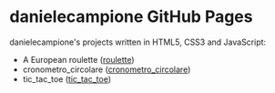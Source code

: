 # danielecampione GitHub Pages

danielecampione's projects written in HTML5, CSS3 and JavaScript:
* A European roulette ([roulette](https://danielecampione.github.io/docs/roulette/index.html))
* cronometro_circolare ([cronometro_circolare](https://danielecampione.github.io/docs/cronometro_circolare/index.html))
* tic_tac_toe ([tic_tac_toe](https://danielecampione.github.io/docs/tic_tac_toe/index.html))